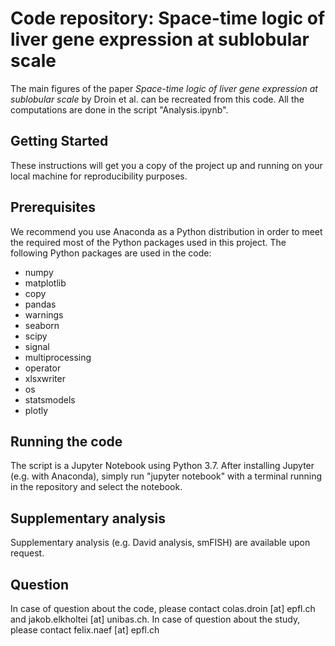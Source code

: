 # Code repository: Space-time logic of liver gene expression at sublobular scale
The main figures of the paper *Space-time logic of liver gene expression at sublobular scale* by Droin et al. can be recreated from this code. All the computations are done in the script "Analysis.ipynb".

## Getting Started
These instructions will get you a copy of the project up and running on your local machine for reproducibility purposes.

## Prerequisites
We recommend you use Anaconda as a Python distribution in order to meet the required most of the Python packages used in this project. The following Python packages are used in the code:

* numpy
* matplotlib
* copy
* pandas
* warnings
* seaborn
* scipy
* signal
* multiprocessing
* operator
* xlsxwriter
* os
* statsmodels
* plotly

## Running the code
The script is a Jupyter Notebook using Python 3.7. After installing Jupyter (e.g. with Anaconda), simply run "jupyter notebook" with a terminal running in the repository and select the notebook.

## Supplementary analysis
Supplementary analysis (e.g. David analysis, smFISH) are available upon request.

## Question
In case of question about the code, please contact colas.droin [at] epfl.ch and jakob.elkholtei [at] unibas.ch. In case of question about the study, please contact felix.naef [at] epfl.ch
